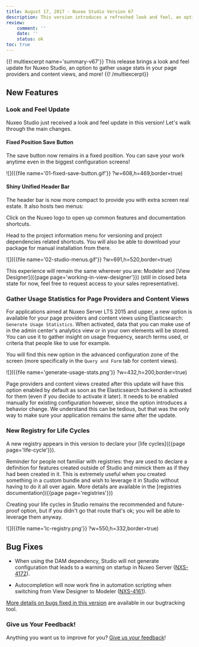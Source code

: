 ```yaml
---
title: August 17, 2017 - Nuxeo Studio Version 67
description: This version introduces a refreshed look and feel, an option to collect usage statistics in your page providers and content views, and more!
review:
    comment: ''
    date: ''
    status: ok
toc: true
---
```


{{! multiexcerpt name='summary-v67'}}
This release brings a look and feel update for Nuxeo Studio, an option to gather usage stats in your page providers and content views, and more!
{{! /multiexcerpt}}

## New Features

### Look and Feel Update
Nuxeo Studio just received a look and feel update in this version! Let's walk through the main changes.

#### Fixed Position Save Button
The save button now remains in a fixed position. You can save your work anytime even in the biggest configuration screens!

![]({{file name='01-fixed-save-button.gif'}} ?w=608,h=469,border=true)

#### Shiny Unified Header Bar
The header bar is now more compact to provide you with extra screen real estate. It also hosts two menus:

Click on the Nuxeo logo to open up common features and documentation shortcuts. 

Head to the project information menu for versioning and project dependencies related shortcuts. You will also be able to download your package for manual installation from there.

![]({{file name='02-studio-menus.gif'}} ?w=691,h=520,border=true)

This experience will remain the same wherever you are: Modeler and [View Designer]({{page page='working-in-view-designer'}}) (still in closed beta state for now, feel free to request access to your sales representative).

### Gather Usage Statistics for Page Providers and Content Views

For applications aimed at Nuxeo Server LTS 2015 and upper, a new option is available for your page providers and content views using Elasticsearch: `Generate Usage Statistics`. When activated, data that you can make use of in the admin center's analytics view or in your own elements will be stored. You can use it to gather insight on usage frequency, search terms used, or criteria that people like to use for example.

You will find this new option in the advanced configuration zone of the screen (more specifically in the `Query and Form` tab for content views).

![]({{file name='generate-usage-stats.png'}} ?w=432,h=200,border=true)

Page providers and content views created after this update will have this option enabled by default as soon as the Elasticsearch backend is activated for them (even if you decide to activate it later). It needs to be enabled manually for existing configuration however, since the option introduces a behavior change. We understand this can be tedious, but that was the only way to make sure your application remains the same after the update.

### New Registry for Life Cycles

A new registry appears in this version to declare your [life cycles]({{page page='life-cycle'}}).

Reminder for people not familiar with registries: they are used to declare a definition for features created outside of Studio and mimick them as if they had been created in it. This is extremely useful when you created something in a custom bundle and wish to leverage it in Studio without having to do it all over again. More details are available in the [registries documentation]({{page page='registries'}})

Creating your life cycles in Studio remains the recommended and future-proof option, but if you didn't go that route that's ok; you will be able to leverage them anyway.

![]({{file name='lc-registry.png'}} ?w=550,h=332,border=true)

## Bug Fixes

- When using the DAM dependency, Studio will not generate configuration that leads to a warning on startup in Nuxeo Server ([NXS-4172](https://jira.nuxeo.com/browse/NXS-4172)).

- Autocompletion will now work fine in automation scripting when switching from View Designer to Modeler ([NXS-4161](https://jira.nuxeo.com/browse/NXS-4161)).

[More details on bugs fixed in this version](https://jira.nuxeo.com/browse/NXS-4172?jql=fixVersion%20%3D%20%2267%22%20AND%20project%20%3D%20NXS) are available in our bugtracking tool.

### Give us Your Feedback!
Anything you want us to improve for you? <a href="https://portal.prodpad.com/eb062eda-6d54-11e7-8513-22000a2145da" target="_blank">Give us your feedback</a>!
